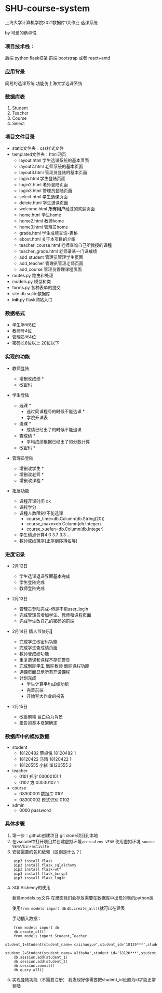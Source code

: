 # SHU-course-system

上海大学计算机学院2021数据库1大作业 选课系统

by 可爱的蔡卓悦

### 项目技术栈：
后端 python flask框架
前端 bootstrap 或者 react+antd

### 应用背景
简易的选课系统
功能仿上海大学选课系统

### 数据库表
1. Student
2. Teacher
3. Course
4. Select


### 项目文件目录
- static文件夹：css样式文件
- templated文件夹：html网页
  - layout.html 学生选课系统的基本页面
  - layout2.html 老师系统的基本页面
  - layout3.html 管理员登陆的基本页面
  - login.html 学生登陆页面
  - login2.html 老师登陆页面
  - login3.html 管理员登陆页面
  - select.html 学生选课页面
  - delete.html 学生退课页面
  - welcome.html **所有用户**经过的欢迎页面
  - home.html 学生home
  - home2.html 教师home
  - home3.html 管理员home
  - grade.html 学生成绩查询-表格
  - about.html 关于本项目的介绍
  - teacher_course.html 老师查询自己所教授的课程
  - teacher_grade.html 老师录某一门课成绩
  - add_student 管理员管理学生页面
  - add_teacher 管理员管理老师页面
  - add_course 管理员管理课程页面
- routes.py 路由和处理
- models.py 模型和类
- forms.py 各种表单的提交
- site.db sqlite数据库
- __init__.py flask网站入口

### 数据格式
-  学生学号8位
-  教师号4位
-  管理员号4位
-  密码长6位以上 20位以下


### 实现的功能
- 教师登陆
  - 增删改成绩 *
  - 改密码 
- 学生登陆
  - 选课 *
    - 选过同课程号的时候不能选课 *
    - 学院开课表
  - 退课 *
    - 成绩已经出了的时候不能退课
  - 查成绩 *
    - 平均成绩根据已经出了的分数计算
  - 改密码 *
- 管理员登陆
  - 增删改学生 *
  - 增删改老师 *
  - 增删改课程 *

- 拓展功能
  - 课程开课时间 ok
  - 课程学分
  - 课程人数限制/不能选课
    - course_time=db.Column(db.String(20))
    - course_maxn=db.Column(db.Integer)
    - course_xuefen=db.Column(db.Integer)
  - 学生绩点计算4.0 3.7 3.3 ...
  - 教师成绩排序(正序倒序排名等)
  
### 进度记录
- 2月12日 
  - 学生选课退课界面基本完成
  - 学生登陆完成
  - 教师登陆完成
- 2月13日
  - 管理员登陆完成-但是不能user_login
  - 完成管理员增加学生、教师和课程页面
  - 完成学生改自己的密码的前端
  
- 2月14日 情人节快乐🌹
  - 完成学生改密码功能
  - 完成学生查成绩页面
  - 教师登成绩功能
  - 重复选课和课程不存在警告
  - 完成删除学生 删除教师 删除课程功能
  - 选课页面显示所有开设课程
  - 计划完成
    - 学生计算平均成绩功能
    - 完善前端
    - 开始写大作业的报告
- 2月15日
  - 改善前端 蓝白色为背景
  - 报告的基本框架确定
  
### 数据库中的模拟数据
- student
  - 18120482 蔡卓悦 18120482 1
  - 18120422 马晴 18120422 1
  - 18120555 小猪 18120555 2
- teacher
  - 0101 郑宇 00000101 1
  - 0102 方 00000102 1
- course
  - 08300001 数据库 0101
  - 08300002 模式识别 0102
- admin
  - 0000 password


### 具体步骤
1. 第一步：github创建项目 git clone项目到本地
2. 在vscode中打开项目并创建虚拟环境`virtualenv VENV` 使用虚拟环境 `source VENV/bin/activate`
3. 安装需要的包和依赖（区别是什么？）
```
    pip3 install flask   
    pip3 install flask_sqlalchemy
    pip3 install flask-wtf
    pip3 install flask_bcrypt
    pip3 install flask_login
```
4. SQLAlchemy的使用
    
    新建models.py文件 在里面我们会存放需要在数据库中出现的表的python类
    
    使用`from models import db` `db.create_all()`就可以在建表

    手动插入数据：
```
    from models import db
    db.create_all()
    from models import Student,Teacher
    student_1=Student(student_name='caizhuoyue',student_id='18120***',student_password='123123',student_dept=1)
    student_2=Student(student_name='alibaba',student_id='18120***',student_password='123123',student_dept=2)
    db.session.add(student_1)
    db.session.add(student_2)
    db.session.commit()  
    db.query.all()
```

5. 实现登陆功能（不需要注册）
   我发现好像需要把student_id设置为id才能正常登陆
